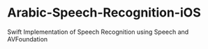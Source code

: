 # Arabic-Speech-Recognition-iOS
Swift Implementation of Speech Recognition using Speech and AVFoundation
